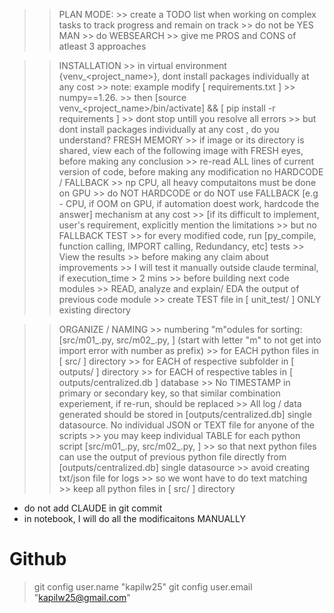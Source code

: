>> PLAN MODE: 
    >> create a TODO list when working on complex tasks to track progress and remain on track
    >> do not be YES MAN >> do WEBSEARCH >> give me PROS and CONS of atleast 3  approaches 

>> INSTALLATION
    >> in virtual environment {venv_<project_name>}, dont install packages individually at any cost
        >> note: example modify [ requirements.txt ] >> numpy==1.26.
        >> then [source venv_<project_name>/bin/activate] && [ pip install -r requirements ]
        >> dont stop untill you resolve all errors
        >> but dont install packages individually at any cost , do you understand? 
>> FRESH MEMORY 
    >> if image or its directory is shared, view each of the following image with FRESH eyes, before making any conclusion
    >> re-read ALL lines of current version of code, before making any modification 
>> no HARDCODE / FALLBACK
    >> np CPU, all heavy computaitons must be done on GPU
    >> do NOT HARDCODE or do NOT use FALLBACK [e.g - CPU, if OOM on GPU, if automation doest work, hardcode the answer] mechanism at any cost
    >> [if its difficult to implement, user's requirement, explicitly mention the limitations >> but no FALLBACK
>> TEST
    >> for every modified code, run [py_compile, function calling, IMPORT calling, Redundancy, etc] tests >> View the results >> before making any claim about improvements
    >> I will test it manually outside claude terminal, if execution_time > 2 mins
    >> before building next code modules >> READ, analyze and explain/ EDA the output of previous code module
    >> create TEST file in [ unit_test/ ] ONLY existing directory 


>> ORGANIZE / NAMING
    >> numbering "m"odules for sorting: [src/m01_<name>.py, src/m02_<name>.py, ] (start with letter "m" to not get into import error with number as prefix)
        >> for EACH python files in [ src/ ] directory
        >> for EACH of respective subfolder in [ outputs/ ] directory
        >> for EACH of respective tables in [ outputs/centralized.db ] database
        >> No TIMESTAMP in primary or secondary key, so that similar combination experiement, if re-run, should be replaced
    >> All log / data generated should be stored in [outputs/centralized.db] single datasource. No individual JSON or TEXT file for anyone of the scripts
    >> you may keep individual TABLE for each python script [src/m01_<name>.py, src/m02_<name>.py, ]
    >> so that next python files can use the output of previous python file directly from [outputs/centralized.db] single datasource
    >> avoid creating txt/json file for logs >> so we  wont have to do text matching  
    >> keep all python files in [ src/ ] directory
- do not add CLAUDE in git commit
- in notebook, I will do all the modificaitons MANUALLY

# Github
> git config user.name "kapilw25"
  git config user.email "kapilw25@gmail.com" 